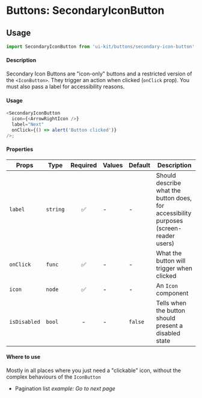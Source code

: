 # Buttons: SecondaryIconButton

## Usage

```js
import SecondaryIconButton from 'ui-kit/buttons/secondary-icon-button';
```

#### Description

Secondary Icon Buttons are "icon-only" buttons and a restricted version of the
`<IconButton>`. They trigger an action when clicked (`onClick` prop). You must
also pass a label for accessibility reasons.

#### Usage

```js
<SecondaryIconButton
  icon={<ArrowRightIcon />}
  label="Next"
  onClick={() => alert('Button clicked')}
/>;
```

#### Properties

| Props        | Type     | Required | Values | Default | Description                                                                            |
| ------------ | -------- | :------: | ------ | ------- | -------------------------------------------------------------------------------------- |
| `label`      | `string` |    ✅    | -      | -       | Should describe what the button does, for accessibility purposes (screen-reader users) |
| `onClick`    | `func`   |    ✅    | -      | -       | What the button will trigger when clicked                                              |
| `icon`       | `node`   |    ✅    | -      | -       | An `Icon` component                                                                    |
| `isDisabled` | `bool`   |    -     | -      | `false` | Tells when the button should present a disabled state                                  |

#### Where to use

Mostly in all places where you just need a "clickable" icon, without the complex
behaviours of the `IconButton`

* Pagination list _example: Go to next page_
